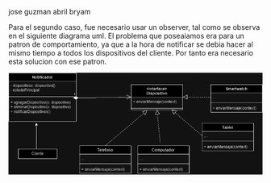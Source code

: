 jose guzman 
abril 
bryam




Para el segundo caso, fue necesario usar un observer, tal como se observa
en el siguiente diagrama uml. El problema que poseaiamos era
para un patron de comportamiento, ya que a la hora de 
notificar se debia hacer al mismo tiempo a todos los 
dispositivos del cliente. Por tanto era necesario esta solucion con ese patron.


![ejercicio2.png](src/ejercicio2.png)
